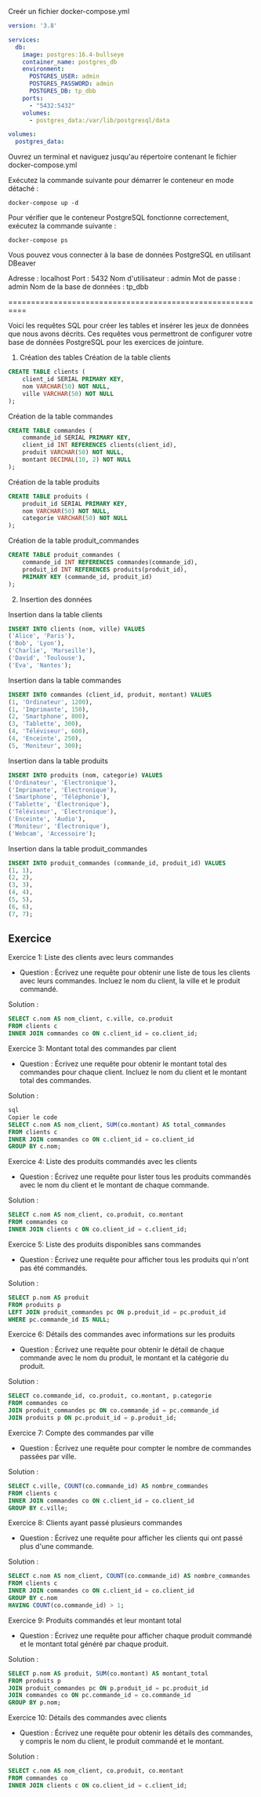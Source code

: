 
Creér un fichier docker-compose.yml

```yaml
version: '3.8'

services:
  db:
    image: postgres:16.4-bullseye
    container_name: postgres_db
    environment:
      POSTGRES_USER: admin
      POSTGRES_PASSWORD: admin
      POSTGRES_DB: tp_dbb
    ports:
      - "5432:5432"
    volumes:
      - postgres_data:/var/lib/postgresql/data

volumes:
  postgres_data:
```

Ouvrez un terminal et naviguez jusqu'au répertoire contenant le fichier docker-compose.yml

Exécutez la commande suivante pour démarrer le conteneur en mode détaché :

```console
docker-compose up -d
```

Pour vérifier que le conteneur PostgreSQL fonctionne correctement, exécutez la commande suivante :

```console
docker-compose ps
```

Vous pouvez vous connecter à la base de données PostgreSQL en utilisant DBeaver

Adresse : localhost
Port : 5432
Nom d'utilisateur : admin
Mot de passe : admin
Nom de la base de données : tp_dbb


==========================================================

Voici les requêtes SQL pour créer les tables et insérer les jeux de données que nous avons décrits. Ces requêtes vous permettront de configurer votre base de données PostgreSQL pour les exercices de jointure.

1. Création des tables
Création de la table clients
```sql
CREATE TABLE clients (
    client_id SERIAL PRIMARY KEY,
    nom VARCHAR(50) NOT NULL,
    ville VARCHAR(50) NOT NULL
);
```

Création de la table commandes

```sql
CREATE TABLE commandes (
    commande_id SERIAL PRIMARY KEY,
    client_id INT REFERENCES clients(client_id),
    produit VARCHAR(50) NOT NULL,
    montant DECIMAL(10, 2) NOT NULL
);
```
Création de la table produits

```sql
CREATE TABLE produits (
    produit_id SERIAL PRIMARY KEY,
    nom VARCHAR(50) NOT NULL,
    categorie VARCHAR(50) NOT NULL
);
```
Création de la table produit_commandes

```sql
CREATE TABLE produit_commandes (
    commande_id INT REFERENCES commandes(commande_id),
    produit_id INT REFERENCES produits(produit_id),
    PRIMARY KEY (commande_id, produit_id)
);
```

2. Insertion des données

Insertion dans la table clients

```sql
INSERT INTO clients (nom, ville) VALUES
('Alice', 'Paris'),
('Bob', 'Lyon'),
('Charlie', 'Marseille'),
('David', 'Toulouse'),
('Eva', 'Nantes');
```

Insertion dans la table commandes

```sql
INSERT INTO commandes (client_id, produit, montant) VALUES
(1, 'Ordinateur', 1200),
(1, 'Imprimante', 150),
(2, 'Smartphone', 800),
(3, 'Tablette', 300),
(4, 'Téléviseur', 600),
(4, 'Enceinte', 250),
(5, 'Moniteur', 300);
```

Insertion dans la table produits

```sql
INSERT INTO produits (nom, categorie) VALUES
('Ordinateur', 'Électronique'),
('Imprimante', 'Électronique'),
('Smartphone', 'Téléphonie'),
('Tablette', 'Électronique'),
('Téléviseur', 'Électronique'),
('Enceinte', 'Audio'),
('Moniteur', 'Électronique'),
('Webcam', 'Accessoire');
```

Insertion dans la table produit_commandes

```sql
INSERT INTO produit_commandes (commande_id, produit_id) VALUES
(1, 1),
(2, 2),
(3, 3),
(4, 4),
(5, 5),
(6, 6),
(7, 7);
```



## Exercice


Exercice 1: Liste des clients avec leurs commandes

- Question : Écrivez une requête pour obtenir une liste de tous les clients avec leurs commandes. Incluez le nom du client, la ville et le produit commandé.

Solution :

```sql
SELECT c.nom AS nom_client, c.ville, co.produit
FROM clients c
INNER JOIN commandes co ON c.client_id = co.client_id;
```

Exercice 3: Montant total des commandes par client

- Question : Écrivez une requête pour obtenir le montant total des commandes pour chaque client. Incluez le nom du client et le montant total des commandes.

Solution :

```sql
sql
Copier le code
SELECT c.nom AS nom_client, SUM(co.montant) AS total_commandes
FROM clients c
INNER JOIN commandes co ON c.client_id = co.client_id
GROUP BY c.nom;
```

Exercice 4: Liste des produits commandés avec les clients

- Question : Écrivez une requête pour lister tous les produits commandés avec le nom du client et le montant de chaque commande.

Solution :

```sql
SELECT c.nom AS nom_client, co.produit, co.montant
FROM commandes co
INNER JOIN clients c ON co.client_id = c.client_id;
```

Exercice 5: Liste des produits disponibles sans commandes

- Question : Écrivez une requête pour afficher tous les produits qui n'ont pas été commandés.

Solution :

```sql
SELECT p.nom AS produit
FROM produits p
LEFT JOIN produit_commandes pc ON p.produit_id = pc.produit_id
WHERE pc.commande_id IS NULL;
```

Exercice 6: Détails des commandes avec informations sur les produits

- Question : Écrivez une requête pour obtenir le détail de chaque commande avec le nom du produit, le montant et la catégorie du produit.

Solution :

```sql
SELECT co.commande_id, co.produit, co.montant, p.categorie
FROM commandes co
JOIN produit_commandes pc ON co.commande_id = pc.commande_id
JOIN produits p ON pc.produit_id = p.produit_id;
```

Exercice 7: Compte des commandes par ville

- Question : Écrivez une requête pour compter le nombre de commandes passées par ville.

Solution :

```sql
SELECT c.ville, COUNT(co.commande_id) AS nombre_commandes
FROM clients c
INNER JOIN commandes co ON c.client_id = co.client_id
GROUP BY c.ville;
```

Exercice 8: Clients ayant passé plusieurs commandes

- Question : Écrivez une requête pour afficher les clients qui ont passé plus d'une commande.

Solution :

```sql
SELECT c.nom AS nom_client, COUNT(co.commande_id) AS nombre_commandes
FROM clients c
INNER JOIN commandes co ON c.client_id = co.client_id
GROUP BY c.nom
HAVING COUNT(co.commande_id) > 1;
```

Exercice 9: Produits commandés et leur montant total

- Question : Écrivez une requête pour afficher chaque produit commandé et le montant total généré par chaque produit.

Solution :

```sql
SELECT p.nom AS produit, SUM(co.montant) AS montant_total
FROM produits p
JOIN produit_commandes pc ON p.produit_id = pc.produit_id
JOIN commandes co ON pc.commande_id = co.commande_id
GROUP BY p.nom;
```

Exercice 10: Détails des commandes avec clients

- Question : Écrivez une requête pour obtenir les détails des commandes, y compris le nom du client, le produit commandé et le montant.

Solution :

```sql
SELECT c.nom AS nom_client, co.produit, co.montant
FROM commandes co
INNER JOIN clients c ON co.client_id = c.client_id;
```



